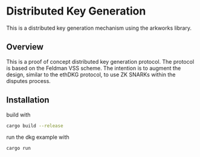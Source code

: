 # Distributed Key Generation

This is a distributed key generation mechanism using the arkworks library.

## Overview

This is a proof of concept distributed key generation protocol. The protocol is based on the Feldman VSS scheme. The intention is to augment the design, similar to the ethDKG protocol, to use ZK SNARKs within the disputes process.

## Installation

build with 

``` bash
cargo build --release
```

run the dkg example with

``` bash
cargo run
```